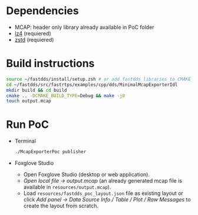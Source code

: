 # Dependencies

* MCAP: header only library already available in PoC folder
* [lz4](https://lz4.github.io/lz4/) (requiered)
* [zstd](https://facebook.github.io/zstd/) (requiered)

# Build instructions

```bash
source ~/fastdds/install/setup.zsh # or add fastdds libraries to CMAKE_PREFIX_PATH manually
cd ~/fastdds/src/fastrtps/examples/cpp/dds/MinimalMcapExporterIdl
mkdir build && cd build
cmake .. -DCMAKE_BUILD_TYPE=Debug && make -j8
touch output.mcap
```

# Run PoC

* Terminal

    ```bash
    ./McapExporterPoc publisher
    ```

* Foxglove Studio

    * Open Foxglove Studio (desktop or web application).
    * *Open local file -> output.mcap* (an already generated mcap file is available in ``resources/output.mcap``).
    * Load ``resources/fastdds_poc_layout.json`` file as existing layout or click *Add panel -> Data Source Info / Table / Plot / Raw Messages* to create the layout from scratch.

